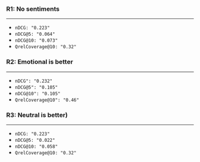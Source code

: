 ### R1: No sentiments
---
* ` nDCG: "0.223" `
* ` nDCG@5: "0.064" `
* ` nDCG@10: "0.073" `
* ` QrelCoverage@10: "0.32" `

### R2: Emotional is better
---
* ` nDCG": "0.232" `
* ` nDCG@5": "0.105" `
* ` nDCG@10": "0.105" `
* ` QrelCoverage@10": "0.46" `

### R3: Neutral is better)
---
* ` nDCG: "0.223" `
* ` nDCG@5: "0.022" `
* ` nDCG@10: "0.058" `
* ` QrelCoverage@10: "0.32" `
